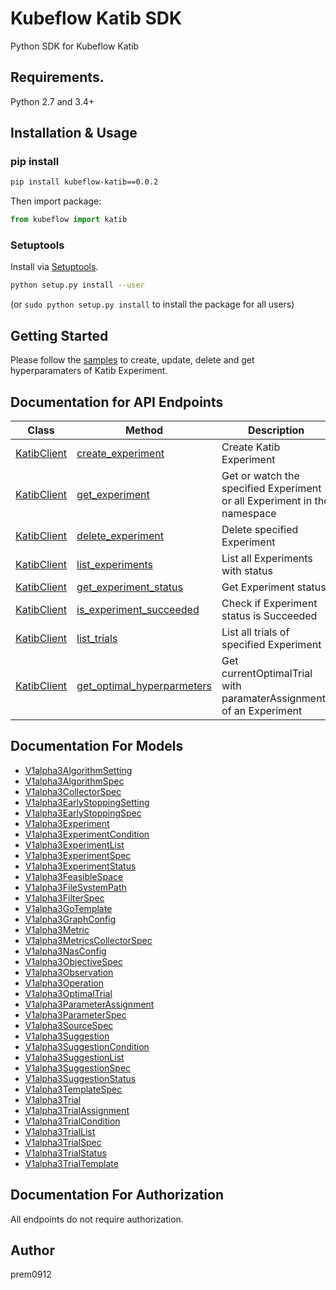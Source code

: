 # Kubeflow Katib SDK 

Python SDK for Kubeflow Katib

## Requirements.

Python 2.7 and 3.4+

## Installation & Usage

### pip install

```sh
pip install kubeflow-katib==0.0.2
```

Then import package:

```python
from kubeflow import katib
```

### Setuptools

Install via [Setuptools](http://pypi.python.org/pypi/setuptools).

```sh
python setup.py install --user
```
(or `sudo python setup.py install` to install the package for all users)

## Getting Started

Please follow the [samples](examples) to create, update, delete and get hyperparamaters of Katib Experiment.

## Documentation for API Endpoints

Class | Method | Description
------------ | -------------  | -------------
[KatibClient](docs/KatibClient.md) | [create_experiment](docs/KatibClient.md#create_experiment) | Create Katib Experiment|
[KatibClient](docs/KatibClient.md) | [get_experiment](docs/KatibClient.md#get_experiment)    | Get or watch the specified Experiment or all Experiment in the namespace |
[KatibClient](docs/KatibClient.md) | [delete_experiment](docs/KatibClient.md#delete_experiment) | Delete specified Experiment |
[KatibClient](docs/KatibClient.md) | [list_experiments](docs/KatibClient.md#list_experiments) | List all Experiments with status |
[KatibClient](docs/KatibClient.md) | [get_experiment_status](docs/KatibClient.md#get_experiment_status) | Get Experiment status|
[KatibClient](docs/KatibClient.md) | [is_experiment_succeeded](docs/KatibClient.md#is_experiment_succeeded) | Check if Experiment status is Succeeded |
[KatibClient](docs/KatibClient.md) | [list_trials](docs/KatibClient.md#list_trials) | List all trials of specified Experiment |
[KatibClient](docs/KatibClient.md) | [get_optimal_hyperparmeters](docs/KatibClient.md#get_optimal_hyperparmeters) | Get currentOptimalTrial with paramaterAssignments of an Experiment|


## Documentation For Models

- [V1alpha3AlgorithmSetting](docs/V1alpha3AlgorithmSetting.md)
- [V1alpha3AlgorithmSpec](docs/V1alpha3AlgorithmSpec.md)
- [V1alpha3CollectorSpec](docs/V1alpha3CollectorSpec.md)
- [V1alpha3EarlyStoppingSetting](docs/V1alpha3EarlyStoppingSetting.md)
- [V1alpha3EarlyStoppingSpec](docs/V1alpha3EarlyStoppingSpec.md)
- [V1alpha3Experiment](docs/V1alpha3Experiment.md)
- [V1alpha3ExperimentCondition](docs/V1alpha3ExperimentCondition.md)
- [V1alpha3ExperimentList](docs/V1alpha3ExperimentList.md)
- [V1alpha3ExperimentSpec](docs/V1alpha3ExperimentSpec.md)
- [V1alpha3ExperimentStatus](docs/V1alpha3ExperimentStatus.md)
- [V1alpha3FeasibleSpace](docs/V1alpha3FeasibleSpace.md)
- [V1alpha3FileSystemPath](docs/V1alpha3FileSystemPath.md)
- [V1alpha3FilterSpec](docs/V1alpha3FilterSpec.md)
- [V1alpha3GoTemplate](docs/V1alpha3GoTemplate.md)
- [V1alpha3GraphConfig](docs/V1alpha3GraphConfig.md)
- [V1alpha3Metric](docs/V1alpha3Metric.md)
- [V1alpha3MetricsCollectorSpec](docs/V1alpha3MetricsCollectorSpec.md)
- [V1alpha3NasConfig](docs/V1alpha3NasConfig.md)
- [V1alpha3ObjectiveSpec](docs/V1alpha3ObjectiveSpec.md)
- [V1alpha3Observation](docs/V1alpha3Observation.md)
- [V1alpha3Operation](docs/V1alpha3Operation.md)
- [V1alpha3OptimalTrial](docs/V1alpha3OptimalTrial.md)
- [V1alpha3ParameterAssignment](docs/V1alpha3ParameterAssignment.md)
- [V1alpha3ParameterSpec](docs/V1alpha3ParameterSpec.md)
- [V1alpha3SourceSpec](docs/V1alpha3SourceSpec.md)
- [V1alpha3Suggestion](docs/V1alpha3Suggestion.md)
- [V1alpha3SuggestionCondition](docs/V1alpha3SuggestionCondition.md)
- [V1alpha3SuggestionList](docs/V1alpha3SuggestionList.md)
- [V1alpha3SuggestionSpec](docs/V1alpha3SuggestionSpec.md)
- [V1alpha3SuggestionStatus](docs/V1alpha3SuggestionStatus.md)
- [V1alpha3TemplateSpec](docs/V1alpha3TemplateSpec.md)
- [V1alpha3Trial](docs/V1alpha3Trial.md)
- [V1alpha3TrialAssignment](docs/V1alpha3TrialAssignment.md)
- [V1alpha3TrialCondition](docs/V1alpha3TrialCondition.md)
- [V1alpha3TrialList](docs/V1alpha3TrialList.md)
- [V1alpha3TrialSpec](docs/V1alpha3TrialSpec.md)
- [V1alpha3TrialStatus](docs/V1alpha3TrialStatus.md)
- [V1alpha3TrialTemplate](docs/V1alpha3TrialTemplate.md)

## Documentation For Authorization

 All endpoints do not require authorization.


## Author

prem0912

